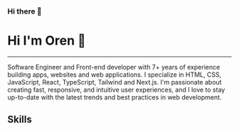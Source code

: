 ### Hi there 👋

<!--
**Neroren/Neroren** is a ✨ _special_ ✨ repository because its `README.md` (this file) appears on your GitHub profile.

Here are some ideas to get you started:

- 🔭 I’m currently working on ...
- 🌱 I’m currently learning ...
- 👯 I’m looking to collaborate on ...
- 🤔 I’m looking for help with ...
- 💬 Ask me about ...
- 📫 How to reach me: ...
- 😄 Pronouns: ...
- ⚡ Fun fact: ...
-->
# Hi I'm Oren 👋
---
Software Engineer and Front-end developer with 7+ years of experience building apps, websites and web applications. I specialize in HTML, CSS, JavaScript, React, TypeScript, Tailwind and Next.js. I'm passionate about creating fast, responsive, and intuitive user experiences, and I love to stay up-to-date with the latest trends and best practices in web development.

<!-- 
<p align="center">
<a target="_blank" href="">👉 Portfolio 👈</a>   
</p> -->

## Skills
<p align="center">
  <img alt="" src="https://img.shields.io/badge/C/C++-001A6A?style=for-the-badge&logo=cplusplus&logoColor=white" />
  <!-- <img alt="" src="https://img.shields.io/badge/Java-F7DF1E?style=for-the-badge&logo=coffeescript&logoColor=black" /> -->
  <img alt="" src="https://img.shields.io/badge/Python-F7DF1E?style=for-the-badge&logo=python&logoColor=black" />
  <img alt="" src="https://img.shields.io/badge/HTML5-E34F26?style=for-the-badge&logo=html5&logoColor=white" />
  <img alt="" src="https://img.shields.io/badge/CSS3-1572B6?style=for-the-badge&logo=css3&logoColor=white" />
  <img alt="" src="https://img.shields.io/badge/JavaScript-F7DF1E?style=for-the-badge&logo=javascript&logoColor=black" />
  <img alt="" src="https://img.shields.io/badge/TypeScript-007ACC?style=for-the-badge&logo=typescript&logoColor=white" />
  <img alt="" src="https://img.shields.io/badge/Tailwind-38bdf8?style=for-the-badge&logo=tailwindcss&logoColor=white" />
  <img alt="" src="https://img.shields.io/badge/Sass-CC6699?style=for-the-badge&logo=sass&logoColor=white" />
  <img alt="" src="https://img.shields.io/badge/React-20232A?style=for-the-badge&logo=react&logoColor=61DAFB" />
  <img alt="" src="https://img.shields.io/badge/Next.js-000000?style=for-the-badge&logo=nextdotjs&logoColor=white" />
  <img alt="" src="https://img.shields.io/badge/Vue.js-00AA00?style=for-the-badge&logo=vuedotjs&logoColor=black" />
  <img alt="" src="https://img.shields.io/badge/Jest-323330?style=for-the-badge&logo=Jest&logoColor=white" />
  <img alt="" src="https://img.shields.io/badge/GIT-E44C30?style=for-the-badge&logo=git&logoColor=white" />
  <img alt="" src="https://img.shields.io/badge/Firebase-ffcb2f?style=for-the-badge&logo=firebase&logoColor=black" />
</p>
